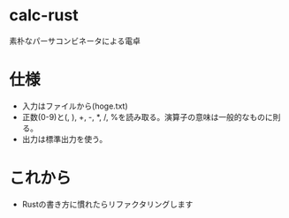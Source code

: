 # calc-rust
素朴なパーサコンビネータによる電卓

# 仕様
* 入力はファイルから(hoge.txt)
* 正数(0-9)と(, ), +, -, *, /, %を読み取る。演算子の意味は一般的なものに則る。
* 出力は標準出力を使う。

# これから
* Rustの書き方に慣れたらリファクタリングします
